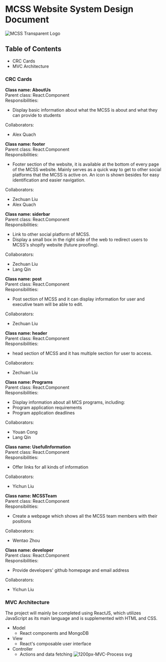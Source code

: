 # MCSS Website System Design Document

![MCSS Transparent Logo](https://user-images.githubusercontent.com/56453666/107679203-441cbf80-6c6a-11eb-8573-5f18d0b20ba1.png)


## Table of Contents
- CRC Cards
- MVC Architecture


### CRC Cards
**Class name: AboutUs**  
Parent class: React.Component  
Responsibilities:  
- Display basic information about what the MCSS is about and what they can provide to students

Collaborators:  
- Alex Quach


**Class name: footer**  
Parent class: React.Component  
Responsibilities:  
- Footer section of the website, it is available at the bottom of every page of the MCSS website. Mainly serves as a quick way to get to other social platforms that the MCSS is active on. An icon is shown besides for easy identification and easier navigation.

Collaborators:  
- Zechuan Liu 
- Alex Quach

**Class name: siderbar**  
Parent class: React.Component  
Responsibilities:  
- Link to other social platform of MCSS.
- Display a small box in the right side of the web to redirect users to MCSS's shopify website (future proofing).

Collaborators:  
- Zechuan Liu 
- Lang Qin

**Class name: post**  
Parent class: React.Component  
Responsibilities:  
- Post section of MCSS and it can display information for user and executive team will be able to edit.

Collaborators:  
- Zechuan Liu 

**Class name: header**  
Parent class: React.Component  
Responsibilities:  
- head section of MCSS and it has multiple section for user to access.

Collaborators:  
- Zechuan Liu 

**Class name: Programs**  
Parent class: React.Component  
Responsibilities:  
- Display information about all MCS programs, including:
- Program application requirements
- Program application deadlines

Collaborators:
- Youan Cong
- Lang Qin

**Class name: UsefulInformation**  
Parent class: React.Component  
Responsibilities:  
- Offer links for all kinds of information

Collaborators:
- Yichun Liu

**Class name: MCSSTeam**  
Parent class: React.Component  
Responsibilities:  
- Create a webpage which shows all the MCSS team members with their positions

Collaborators:
- Wentao Zhou

**Class name: developer**  
Parent class: React.Component  
Responsibilities:  
- Provide developers' github homepage and email address

Collaborators:
- Yichun Liu

### MVC Architecture
The project will mainly be completed using ReactJS, which utilizes JavaScript as its main language and is supplemented with HTML and CSS.
- Model
  - React components and MongoDB
- View
  - React's composable user interface
- Controller
  - Actions and data fetching
![1200px-MVC-Process svg](https://user-images.githubusercontent.com/56453666/107681990-c8bd0d00-6c6d-11eb-9e65-aa186ee81944.png)

